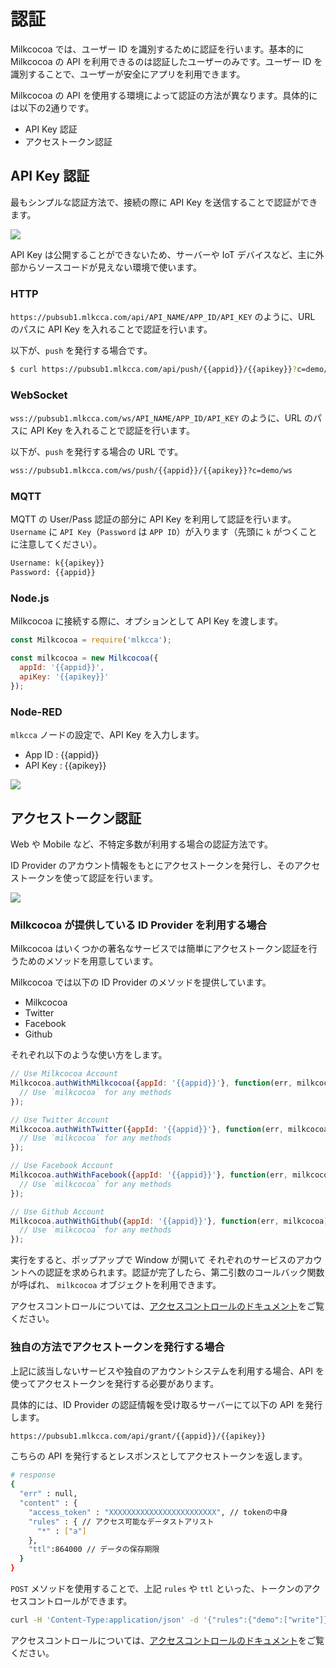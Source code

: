 # 認証

Milkcocoa では、ユーザー ID を識別するために認証を行います。基本的に Milkcocoa の API を利用できるのは認証したユーザーのみです。ユーザー ID を識別することで、ユーザーが安全にアプリを利用できます。

Milkcocoa の API を使用する環境によって認証の方法が異なります。具体的には以下の2通りです。

- API Key 認証
- アクセストークン認証

## API Key 認証

最もシンプルな認証方法で、接続の際に API Key を送信することで認証ができます。

![](/img/guides-auth-api-key.svg)

API Key は公開することができないため、サーバーや IoT デバイスなど、主に外部からソースコードが見えない環境で使います。

### HTTP

`https://pubsub1.mlkcca.com/api/API_NAME/APP_ID/API_KEY` のように、URL のパスに API Key を入れることで認証を行います。

以下が、`push` を発行する場合です。

```bash
$ curl https://pubsub1.mlkcca.com/api/push/{{appid}}/{{apikey}}?c=demo/http\&v=10
```

### WebSocket

`wss://pubsub1.mlkcca.com/ws/API_NAME/APP_ID/API_KEY` のように、URL のパスに API Key を入れることで認証を行います。

以下が、`push` を発行する場合の URL です。

```bash
wss://pubsub1.mlkcca.com/ws/push/{{appid}}/{{apikey}}?c=demo/ws
```

### MQTT

MQTT の User/Pass 認証の部分に API Key を利用して認証を行います。`Username` に `API Key`（`Password` は `APP ID`）が入ります（先頭に `k` がつくことに注意してください）。

```bash
Username: k{{apikey}}
Password: {{appid}}
```

### Node.js

Milkcocoa に接続する際に、オプションとして API Key を渡します。

```js
const Milkcocoa = require('mlkcca');

const milkcocoa = new Milkcocoa({
  appId: '{{appid}}',
  apiKey: '{{apikey}}'
});
```

### Node-RED

`mlkcca` ノードの設定で、API Key を入力します。

- App ID : {{appid}}
- API Key : {{apikey}}

![](/img/get-started-node-red-settings.png)


## アクセストークン認証

Web や Mobile など、不特定多数が利用する場合の認証方法です。

ID Provider のアカウント情報をもとにアクセストークンを発行し、そのアクセストークンを使って認証を行います。

![](/img/guides-auth-access-token.svg)

### Milkcocoa が提供している ID Provider を利用する場合

Milkcocoa はいくつかの著名なサービスでは簡単にアクセストークン認証を行うためのメソッドを用意しています。

Milkcocoa では以下の ID Provider のメソッドを提供しています。

- Milkcocoa
- Twitter
- Facebook
- Github

それぞれ以下のような使い方をします。

```js
// Use Milkcocoa Account
Milkcocoa.authWithMilkcocoa({appId: '{{appid}}'}, function(err, milkcocoa) {
  // Use `milkcocoa` for any methods
});

// Use Twitter Account
Milkcocoa.authWithTwitter({appId: '{{appid}}'}, function(err, milkcocoa) {
  // Use `milkcocoa` for any methods
});

// Use Facebook Account
Milkcocoa.authWithFacebook({appId: '{{appid}}'}, function(err, milkcocoa) {
  // Use `milkcocoa` for any methods
});

// Use Github Account
Milkcocoa.authWithGithub({appId: '{{appid}}'}, function(err, milkcocoa) {
  // Use `milkcocoa` for any methods
});
```

実行をすると、ポップアップで Window が開いて それぞれのサービスのアカウントへの認証を求められます。認証が完了したら、第二引数のコールバック関数が呼ばれ、 `milkcocoa` オブジェクトを利用できます。

アクセスコントロールについては、<a href="{{accessPath}}">アクセスコントロールのドキュメント</a>をご覧ください。


### 独自の方法でアクセストークンを発行する場合

上記に該当しないサービスや独自のアカウントシステムを利用する場合、API を使ってアクセストークンを発行する必要があります。

具体的には、ID Provider の認証情報を受け取るサーバーにて以下の API を発行します。

```bash
https://pubsub1.mlkcca.com/api/grant/{{appid}}/{{apikey}}
```

こちらの API を発行するとレスポンスとしてアクセストークンを返します。

```bash
# response
{
  "err" : null,
  "content" : {
    "access_token" : "XXXXXXXXXXXXXXXXXXXXXXXX", // tokenの中身
    "rules" : { // アクセス可能なデータストアリスト
      "*" : ["a"]
    },
    "ttl":864000 // データの保存期限
  }
}
```

`POST` メソッドを使用することで、上記 `rules` や `ttl` といった、トークンのアクセスコントロールができます。

```bash
curl -H 'Content-Type:application/json' -d '{"rules":{"demo":["write"]}}' https://pubsub1.mlkcca.com/api/grant/{{appid}}/{{apikey}}
```

アクセスコントロールについては、<a href="{{accessPath}}">アクセスコントロールのドキュメント</a>をご覧ください。